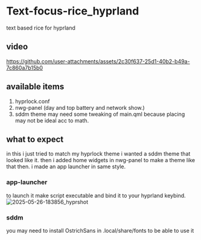 # Text-focus-rice_hyprland
text based rice for hyprland

## video


https://github.com/user-attachments/assets/2c30f637-25d1-40b2-b49a-7c860a7b15b0

## available items

1. hyprlock.conf
2. nwg-panel (day and top battery and network show.)
3. sddm theme may need some tweaking of main.qml because placing may not be ideal acc to math.

## what to expect
in this i just tried to match my hyprlock theme i wanted a sddm theme that looked like it.
then i added home widgets in nwg-panel to make a theme like that then.
i made an app launcher in same style.

### app-launcher
to launch it make script executable
and bind it to your hyprland keybind.
![2025-05-26-183856_hyprshot](https://github.com/user-attachments/assets/cd50ae70-8528-4dee-b6c2-9266b5838559)


### sddm
you may need to install OstrichSans in .local/share/fonts to be able to use it

